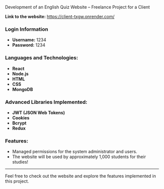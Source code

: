 

 Development of an English Quiz Website – Freelance Project for a Client

**Link to the website:** https://client-txgw.onrender.com/


### Login Information
- **Username:** 1234
- **Password:** 1234

### Languages and Technologies:
- **React**
- **Node.js**
- **HTML**
- **CSS**
- **MongoDB**

### Advanced Libraries Implemented:
- **JWT (JSON Web Tokens)**
- **Cookies**
- **Bcrypt**
- **Redux**

### Features:
- Managed permissions for the system administrator and users.
- The website will be used by approximately 1,000 students for their studies!

---
Feel free to check out the website and explore the features implemented in this project.
